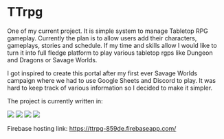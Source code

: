 # TTrpg

One of my current project. It is simple system to manage Tabletop RPG gameplay. Currently the plan is to allow users add their characters, gameplays, stories and schedule.
If my time and skills allow I would like to turn it into full fledge platform to play various tabletop rgps like Dungeon and Dragons or Savage Worlds.

I got inspired to create this portal after my first ever Savage Worlds campaign where we had to use Google Sheets and Discord to play. It was hard to keep track of various information so I decided to make it simpler.

The project is currently written in:

<div dir="auto">
<img src="https://img.shields.io/badge/HTML-239120?style=for-the-badge&logo=html5&logoColor=white">
<img src="https://img.shields.io/badge/CSS-239120?&style=for-the-badge&logo=css3&logoColor=white">
<img src="https://img.shields.io/badge/JavaScript-323330?style=for-the-badge&logo=javascript&logoColor=F7DF1E">
<img src="https://img.shields.io/badge/React-20232A?style=for-the-badge&logo=react&logoColor=61DAFB">
</div>

Firebase hosting link: https://ttrpg-859de.firebaseapp.com/
